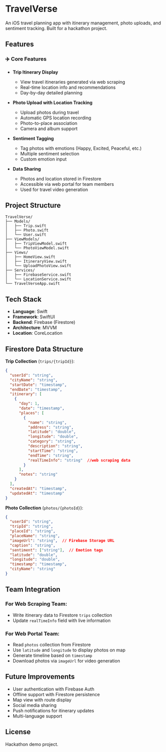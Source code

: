# TravelVerse

An iOS travel planning app with itinerary management, photo uploads, and sentiment tracking. Built for a hackathon project.

## Features

### ✈️ Core Features
- **Trip Itinerary Display**
  - View travel itineraries generated via web scraping
  - Real-time location info and recommendations
  - Day-by-day detailed planning

- **Photo Upload with Location Tracking**
  - Upload photos during travel
  - Automatic GPS location recording
  - Photo-to-place association
  - Camera and album support

- **Sentiment Tagging**
  - Tag photos with emotions (Happy, Excited, Peaceful, etc.)
  - Multiple sentiment selection
  - Custom emotion input

- **Data Sharing**
  - Photos and location stored in Firestore
  - Accessible via web portal for team members
  - Used for travel video generation

## Project Structure

```
TravelVerse/
├── Models/
│   ├── Trip.swift
│   ├── Photo.swift
│   └── User.swift
├── ViewModels/
│   ├── TripViewModel.swift
│   └── PhotoViewModel.swift
├── Views/
│   ├── HomeView.swift
│   ├── ItineraryView.swift
│   └── UploadPhotoView.swift
├── Services/
│   ├── FirebaseService.swift
│   └── LocationService.swift
└── TravelVerseApp.swift
```

## Tech Stack

- **Language**: Swift
- **Framework**: SwiftUI
- **Backend**: Firebase (Firestore)
- **Architecture**: MVVM
- **Location**: CoreLocation

## Firestore Data Structure

**Trip Collection** (`trips/{tripId}`):
```json
{
  "userId": "string",
  "cityName": "string",
  "startDate": "timestamp",
  "endDate": "timestamp",
  "itinerary": [
    {
      "day": 1,
      "date": "timestamp",
      "places": [
        {
          "name": "string",
          "address": "string",
          "latitude": "double",
          "longitude": "double",
          "category": "string",
          "description": "string",
          "startTime": "string",
          "endTime": "string",
          "realTimeInfo": "string"  //web scraping data
        }
      ],
      "notes": "string"
    }
  ],
  "createdAt": "timestamp",
  "updatedAt": "timestamp"
}
```

**Photo Collection** (`photos/{photoId}`):
```json
{
  "userId": "string",
  "tripId": "string",
  "placeId": "string",
  "placeName": "string",
  "imageUrl": "string",  // Firebase Storage URL
  "caption": "string",
  "sentiment": ["string"],  // Emotion tags
  "latitude": "double",
  "longitude": "double",
  "timestamp": "timestamp",
  "cityName": "string"
}
```

## Team Integration

### For Web Scraping Team:
- Write itinerary data to Firestore `trips` collection
- Update `realTimeInfo` field with live information

### For Web Portal Team:
- Read `photos` collection from Firestore
- Use `latitude` and `longitude` to display photos on map
- Generate timeline based on `timestamp`
- Download photos via `imageUrl` for video generation

## Future Improvements

- User authentication with Firebase Auth
- Offline support with Firestore persistence
- Map view with route display
- Social media sharing
- Push notifications for itinerary updates
- Multi-language support

## License

Hackathon demo project.
